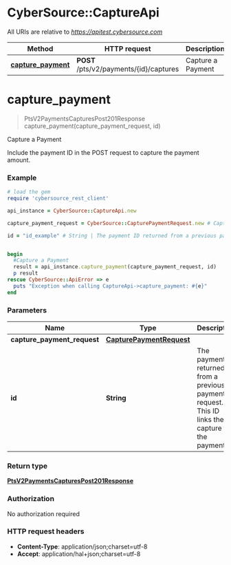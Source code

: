 # CyberSource::CaptureApi

All URIs are relative to *https://apitest.cybersource.com*

Method | HTTP request | Description
------------- | ------------- | -------------
[**capture_payment**](CaptureApi.md#capture_payment) | **POST** /pts/v2/payments/{id}/captures | Capture a Payment


# **capture_payment**
> PtsV2PaymentsCapturesPost201Response capture_payment(capture_payment_request, id)

Capture a Payment

Include the payment ID in the POST request to capture the payment amount.

### Example
```ruby
# load the gem
require 'cybersource_rest_client'

api_instance = CyberSource::CaptureApi.new

capture_payment_request = CyberSource::CapturePaymentRequest.new # CapturePaymentRequest | 

id = "id_example" # String | The payment ID returned from a previous payment request. This ID links the capture to the payment. 


begin
  #Capture a Payment
  result = api_instance.capture_payment(capture_payment_request, id)
  p result
rescue CyberSource::ApiError => e
  puts "Exception when calling CaptureApi->capture_payment: #{e}"
end
```

### Parameters

Name | Type | Description  | Notes
------------- | ------------- | ------------- | -------------
 **capture_payment_request** | [**CapturePaymentRequest**](CapturePaymentRequest.md)|  | 
 **id** | **String**| The payment ID returned from a previous payment request. This ID links the capture to the payment.  | 

### Return type

[**PtsV2PaymentsCapturesPost201Response**](PtsV2PaymentsCapturesPost201Response.md)

### Authorization

No authorization required

### HTTP request headers

 - **Content-Type**: application/json;charset=utf-8
 - **Accept**: application/hal+json;charset=utf-8



